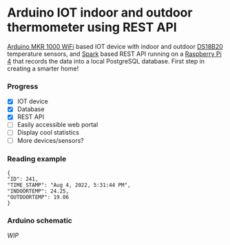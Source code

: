 # Arduino IOT indoor and outdoor thermometer using REST API
[Arduino MKR 1000 WiFi](https://docs.arduino.cc/hardware/mkr-1000-wifi) based IOT device with indoor and outdoor 
[DS18B20](https://www.kjell.com/globalassets/mediaassets/745057_87081_manual_en.pdf?ref=C2D11F00F2)
temperature sensors, and [Spark](https://github.com/perwendel/spark) based REST API running on a 
[Raspberry Pi 4](https://www.raspberrypi.com/products/raspberry-pi-4-model-b/) that records the data into a
local PostgreSQL database.  First step in creating a smarter home!

### Progress
- [x] IOT device
- [x] Database
- [x] REST API
- [ ] Easily accessible web portal
- [ ] Display cool statistics
- [ ] More devices/sensors?

### Reading example
```
{
"ID": 241,
"TIME_STAMP": "Aug 4, 2022, 5:31:44 PM",
"INDOORTEMP": 24.25,
"OUTDOORTEMP": 19.06
}
```
### Arduino schematic
*WIP*
